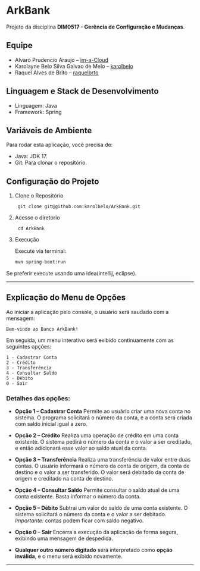 # ArkBank

Projeto da disciplina **DIM0517 - Gerência de Configuração e Mudanças**.

## Equipe

- Alvaro Prudencio Araujo – [im-a-Cloud](https://github.com/im-a-Cloud)
- Karolayne Belo Silva Galvao de Melo – [karolbelo](https://github.com/karolbelo)
- Raquel Alves de Brito – [raquelbrto](https://github.com/raquelbrto)

## Linguagem e Stack de Desenvolvimento

- Linguagem: Java
- Framework: Spring

## Variáveis de Ambiente

Para rodar esta aplicação, você precisa de:

- Java: JDK 17.
- Git: Para clonar o repositório.

##  Configuração do Projeto

1. Clone o Repositório

        git clone git@github.com:karolbelo/ArkBank.git

2. Acesse o diretorio

        cd ArkBank

3. Execução

   Execute via terminal: 

   ```bash
   mvn spring-boot:run
   ```
   
  Se preferir execute usando uma idea(intellij, eclipse).

---

## Explicação do Menu de Opções

Ao iniciar a aplicação pelo console, o usuário será saudado com a mensagem:

```
Bem-vindo ao Banco ArkBank!
```

Em seguida, um menu interativo será exibido continuamente com as seguintes opções:

```
1 - Cadastrar Conta
2 - Crédito
3 - Transferência
4 - Consultar Saldo
5 - Débito
0 - Sair
```

### Detalhes das opções:

* **Opção 1 – Cadastrar Conta**
  Permite ao usuário criar uma nova conta no sistema.
  O programa solicitará o número da conta, e a conta será criada com saldo inicial igual a zero.

* **Opção 2 – Crédito**
  Realiza uma operação de crédito em uma conta existente.
  O sistema pedirá o número da conta e o valor a ser creditado, e então adicionará esse valor ao saldo atual da conta.

* **Opção 3 – Transferência**
  Realiza uma transferência de valor entre duas contas.
  O usuário informará o número da conta de origem, da conta de destino e o valor a ser transferido.
  O valor será debitado da conta de origem e creditado na conta de destino.

* **Opção 4 – Consultar Saldo**
  Permite consultar o saldo atual de uma conta existente.
  Basta informar o número da conta.

* **Opção 5 – Débito**
  Subtrai um valor do saldo de uma conta existente.
  O sistema solicitará o número da conta e o valor a ser debitado.
  *Importante:* contas podem ficar com saldo negativo.

* **Opção 0 – Sair**
  Encerra a execução da aplicação de forma segura, exibindo uma mensagem de despedida.

* **Qualquer outro número digitado** será interpretado como **opção inválida**, e o menu será exibido novamente.

---
